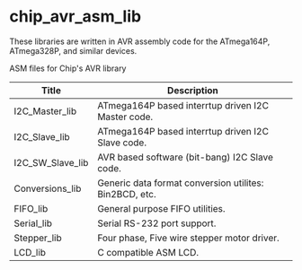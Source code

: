 chip_avr_asm_lib
================
These libraries are written in AVR assembly code for the ATmega164P, ATmega328P,
 and similar devices.  

ASM files for Chip's AVR library  

| Title                | Description
| ------------------- | --------------------------------------------------------  
| I2C_Master_lib | ATmega164P based interrtup driven I2C Master code.  
| I2C_Slave_lib | ATmega164P based interrtup driven I2C Slave code.  
| I2C_SW_Slave_lib | AVR based software (bit-bang) I2C Slave code.  
| Conversions_lib | Generic data format conversion utilites: Bin2BCD, etc.  
| FIFO_lib | General purpose FIFO utilities.
| Serial_lib | Serial RS-232 port support.  
| Stepper_lib | Four phase, Five wire stepper motor driver.  
| LCD_lib | C compatible ASM LCD.  
